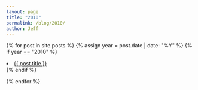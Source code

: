 ```yaml
---
layout: page
title: "2010"
permalink: /blog/2010/
author: Jeff
---
```

{% for post in site.posts %}
  {% assign year = post.date | date: "%Y" %}
  {% if year == "2010" %}
  <li><a href="{{ post.url }}">{{ post.title }}</a></li>    
  {% endif %}
  
{% endfor %}
